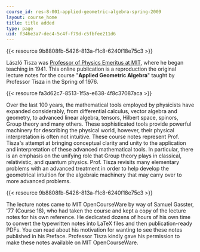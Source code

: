 ```yaml
---
course_id: res-8-001-applied-geometric-algebra-spring-2009
layout: course_home
title: title added
type: page
uid: f346e3a7-dec4-5c4f-f79d-c5fbfee211d6
---
```

{{< resource 9b8808fb-5426-813a-f1c8-6240f18e75c3 >}}

László Tisza was [Professor of Physics Emeritus at MIT](http://web.mit.edu/newsoffice/2009/obit-tisza-0416.html), where he began teaching in 1941. This online publication is a reproduction the original lecture notes for the course "**Applied Geometric Algebra**" taught by Professor Tisza in the Spring of 1976.

{{< resource fa3d62c7-8513-1f5a-e638-4f8c37087aca >}}

Over the last 100 years, the mathematical tools employed by physicists have expanded considerably, from differential calculus, vector algebra and geometry, to advanced linear algebra, tensors, Hilbert space, spinors, Group theory and many others. These sophisticated tools provide powerful machinery for describing the physical world, however, their physical interpretation is often not intuitive. These course notes represent Prof. Tisza's attempt at bringing conceptual clarity and unity to the application and interpretation of these advanced mathematical tools. In particular, there is an emphasis on the unifying role that Group theory plays in classical, relativistic, and quantum physics. Prof. Tisza revisits many elementary problems with an advanced treatment in order to help develop the geometrical intuition for the algebraic machinery that may carry over to more advanced problems.

{{< resource 9b8808fb-5426-813a-f1c8-6240f18e75c3 >}}

The lecture notes came to MIT OpenCourseWare by way of Samuel Gasster, '77 (Course 18), who had taken the course and kept a copy of the lecture notes for his own reference. He dedicated dozens of hours of his own time to convert the typewritten notes into LaTeX files and then publication-ready PDFs. You can read about his motivation for wanting to see these notes published in his Preface. Professor Tisza kindly gave his permission to make these notes available on MIT OpenCourseWare.